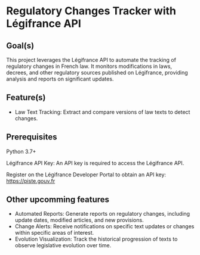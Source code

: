 # Regulatory Changes Tracker with Légifrance API

## Goal(s)


This project leverages the Légifrance API to automate the tracking of regulatory changes in French law. It monitors modifications in laws, decrees, and other regulatory sources published on Légifrance, providing analysis and reports on significant updates.

## Feature(s)


- Law Text Tracking: Extract and compare versions of law texts to detect changes.

## Prerequisites

Python 3.7+

Légifrance API Key: An API key is required to access the Légifrance API. 

Register on the Légifrance Developer Portal to obtain an API key: https://piste.gouv.fr


## Other upcomming features
- Automated Reports: Generate reports on regulatory changes, including update dates, modified articles, and new provisions.
- Change Alerts: Receive notifications on specific text updates or changes within specific areas of interest.
- Evolution Visualization: Track the historical progression of texts to observe legislative evolution over time.
